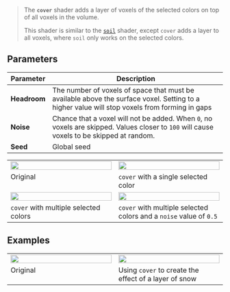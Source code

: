> The **`cover`** shader adds a layer of voxels of the selected colors on top of all voxels in the volume.
>
> This shader is similar to the [`soil`](Soil) shader, except `cover` adds a layer to all voxels, where `soil` only works on the selected colors.

## Parameters

Parameter | Description
--------- | -----------
**Headroom** | The number of voxels of space that must be available above the surface voxel. Setting to a higher value will stop voxels from forming in gaps
**Noise** | Chance that a voxel will not be added. When `0`, no voxels are skipped. Values closer to `100` will cause voxels to be skipped at random.
**Seed** | Global seed

<!-- SAMPLE cover variations 2 -->
<table>
	<tr>
		<td width="50%"><img width="100%" src="https://s3.amazonaws.com/misc.lachlanmcdonald.com/magicavoxel-shaders/0.11.0/cover.png" alt=""></td>
		<td width="50%"><img width="100%" src="https://s3.amazonaws.com/misc.lachlanmcdonald.com/magicavoxel-shaders/0.11.0/cover_1.png" alt=""></td>
	</tr>
	<tr>
		<td valign="top">Original</td>
		<td valign="top"><code>cover</code> with a single selected color</td>
	</tr>
	<tr>
		<td width="50%"><img width="100%" src="https://s3.amazonaws.com/misc.lachlanmcdonald.com/magicavoxel-shaders/0.11.0/cover_4.png" alt=""></td>
		<td width="50%"><img width="100%" src="https://s3.amazonaws.com/misc.lachlanmcdonald.com/magicavoxel-shaders/0.11.0/cover_noise_50.png" alt=""></td>
	</tr>
	<tr>
		<td valign="top"><code>cover</code> with multiple selected colors</td>
		<td valign="top"><code>cover</code> with multiple selected colors and a <code>noise</code> value of <code>0.5</code></td>
	</tr>
</table>
<!-- END -->

## Examples

<!-- SAMPLE cover examples 2 -->
<table>
	<tr>
		<td width="50%"><img width="100%" src="https://s3.amazonaws.com/misc.lachlanmcdonald.com/magicavoxel-shaders/0.10.5/cover_example0.jpg" alt=""></td>
		<td width="50%"><img width="100%" src="https://s3.amazonaws.com/misc.lachlanmcdonald.com/magicavoxel-shaders/0.10.5/cover_example1.jpg" alt=""></td>
	</tr>
	<tr>
		<td valign="top">Original</td>
		<td valign="top">Using <code>cover</code> to create the effect of a layer of snow</td>
	</tr>
</table>
<!-- END -->
